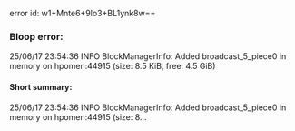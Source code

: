 error id: w1+Mnte6+9lo3+BL1ynk8w==
### Bloop error:

25/06/17 23:54:36 INFO BlockManagerInfo: Added broadcast_5_piece0 in memory on hpomen:44915 (size: 8.5 KiB, free: 4.5 GiB)
#### Short summary: 

25/06/17 23:54:36 INFO BlockManagerInfo: Added broadcast_5_piece0 in memory on hpomen:44915 (size: 8...